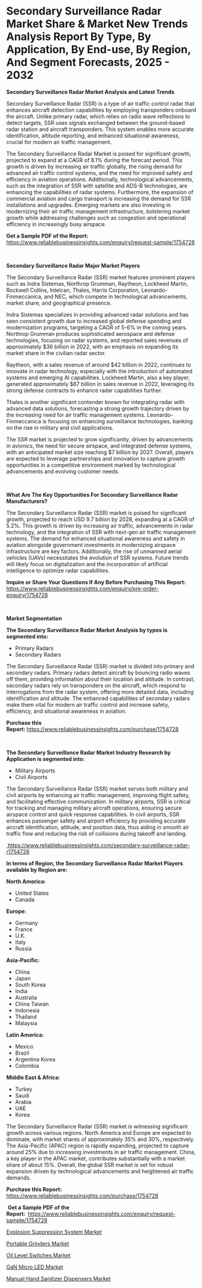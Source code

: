 <p><h1>Secondary Surveillance Radar Market Share & Market New Trends Analysis Report By Type, By Application, By End-use, By Region, And Segment Forecasts, 2025 - 2032</h1></p><p><strong>Secondary Surveillance Radar Market Analysis and Latest Trends</strong></p>
<p><p>Secondary Surveillance Radar (SSR) is a type of air traffic control radar that enhances aircraft detection capabilities by employing transponders onboard the aircraft. Unlike primary radar, which relies on radio wave reflections to detect targets, SSR uses signals exchanged between the ground-based radar station and aircraft transponders. This system enables more accurate identification, altitude reporting, and enhanced situational awareness, crucial for modern air traffic management.</p><p>The Secondary Surveillance Radar Market is poised for significant growth, projected to expand at a CAGR of 8.1% during the forecast period. This growth is driven by increasing air traffic globally, the rising demand for advanced air traffic control systems, and the need for improved safety and efficiency in aviation operations. Additionally, technological advancements, such as the integration of SSR with satellite and ADS-B technologies, are enhancing the capabilities of radar systems. Furthermore, the expansion of commercial aviation and cargo transport is increasing the demand for SSR installations and upgrades. Emerging markets are also investing in modernizing their air traffic management infrastructure, bolstering market growth while addressing challenges such as congestion and operational efficiency in increasingly busy airspace.</p></p>
<p><strong>Get a Sample PDF of the Report:&nbsp;</strong> <a href="https://www.reliablebusinessinsights.com/enquiry/request-sample/1754728?utm_campaign=117&utm_medium=2&utm_source=Github&utm_content=ia&utm_term=10042025&utm_id=secondary-surveillance-radar">https://www.reliablebusinessinsights.com/enquiry/request-sample/1754728</a></p>
<p>&nbsp;</p>
<p><strong>Secondary Surveillance Radar Major Market Players</strong></p>
<p><p>The Secondary Surveillance Radar (SSR) market features prominent players such as Indra Sistemas, Northrop Grumman, Raytheon, Lockheed Martin, Rockwell Collins, Intelcan, Thales, Harris Corporation, Leonardo-Finmeccanica, and NEC, which compete in technological advancements, market share, and geographical presence.</p><p>Indra Sistemas specializes in providing advanced radar solutions and has seen consistent growth due to increased global defense spending and modernization programs, targeting a CAGR of 5-6% in the coming years. Northrop Grumman produces sophisticated aerospace and defense technologies, focusing on radar systems, and reported sales revenues of approximately $36 billion in 2022, with an emphasis on expanding its market share in the civilian radar sector.</p><p>Raytheon, with a sales revenue of around $42 billion in 2022, continues to innovate in radar technology, especially with the introduction of automated systems and emerging AI capabilities. Lockheed Martin, also a key player, generated approximately $67 billion in sales revenue in 2022, leveraging its strong defense contracts to enhance radar capabilities further.</p><p>Thales is another significant contender known for integrating radar with advanced data solutions, forecasting a strong growth trajectory driven by the increasing need for air traffic management systems. Leonardo-Finmeccanica is focusing on enhancing surveillance technologies, banking on the rise in military and civil applications.</p><p>The SSR market is projected to grow significantly, driven by advancements in avionics, the need for secure airspace, and integrated defense systems, with an anticipated market size reaching $7 billion by 2027. Overall, players are expected to leverage partnerships and innovation to capture growth opportunities in a competitive environment marked by technological advancements and evolving customer needs.</p></p>
<p>&nbsp;</p>
<p><strong>What Are The Key Opportunities For Secondary Surveillance Radar Manufacturers?</strong></p>
<p><p>The Secondary Surveillance Radar (SSR) market is poised for significant growth, projected to reach USD 9.7 billion by 2028, expanding at a CAGR of 5.2%. This growth is driven by increasing air traffic, advancements in radar technology, and the integration of SSR with next-gen air traffic management systems. The demand for enhanced situational awareness and safety in aviation alongside government investments in modernizing airspace infrastructure are key factors. Additionally, the rise of unmanned aerial vehicles (UAVs) necessitates the evolution of SSR systems. Future trends will likely focus on digitalization and the incorporation of artificial intelligence to optimize radar capabilities.</p></p>
<p><strong>Inquire or Share Your Questions If Any Before Purchasing This Report:</strong> <a href="https://www.reliablebusinessinsights.com/enquiry/pre-order-enquiry/1754728?utm_campaign=117&utm_medium=2&utm_source=Github&utm_content=ia&utm_term=10042025&utm_id=secondary-surveillance-radar">https://www.reliablebusinessinsights.com/enquiry/pre-order-enquiry/1754728</a></p>
<p>&nbsp;</p>
<p><strong>Market Segmentation</strong></p>
<p><strong>The Secondary Surveillance Radar Market Analysis by types is segmented into:</strong></p>
<p><ul><li>Primary Radars</li><li>Secondary Radars</li></ul></p>
<p><p>The Secondary Surveillance Radar (SSR) market is divided into primary and secondary radars. Primary radars detect aircraft by bouncing radio waves off them, providing information about their location and altitude. In contrast, secondary radars rely on transponders on the aircraft, which respond to interrogations from the radar system, offering more detailed data, including identification and altitude. The enhanced capabilities of secondary radars make them vital for modern air traffic control and increase safety, efficiency, and situational awareness in aviation.</p></p>
<p><strong>Purchase this Report:&nbsp;</strong><a href="https://www.reliablebusinessinsights.com/purchase/1754728?utm_campaign=117&utm_medium=2&utm_source=Github&utm_content=ia&utm_term=10042025&utm_id=secondary-surveillance-radar">https://www.reliablebusinessinsights.com/purchase/1754728</a></p>
<p>&nbsp;</p>
<p><strong>The Secondary Surveillance Radar Market Industry Research by Application is segmented into:</strong></p>
<p><ul><li>Military Airports</li><li>Civil Airports</li></ul></p>
<p><p>The Secondary Surveillance Radar (SSR) market serves both military and civil airports by enhancing air traffic management, improving flight safety, and facilitating effective communication. In military airports, SSR is critical for tracking and managing military aircraft operations, ensuring secure airspace control and quick response capabilities. In civil airports, SSR enhances passenger safety and airport efficiency by providing accurate aircraft identification, altitude, and position data, thus aiding in smooth air traffic flow and reducing the risk of collisions during takeoff and landing.</p></p>
<p><a href="https://www.reliablebusinessinsights.com/secondary-surveillance-radar-r1754728?utm_campaign=117&utm_medium=2&utm_source=Github&utm_content=ia&utm_term=10042025&utm_id=secondary-surveillance-radar">&nbsp;https://www.reliablebusinessinsights.com/secondary-surveillance-radar-r1754728</a></p>
<p><strong>In terms of Region, the Secondary Surveillance Radar Market Players available by Region are:</strong></p>
<p>
    <p> <strong> North America: </strong>
        <ul>
            <li>United States</li>
            <li>Canada</li>
        </ul>
        </p> 
    <p> <strong> Europe: </strong>
        <ul>
            <li>Germany</li>
            <li>France</li>
            <li>U.K.</li>
            <li>Italy</li>
            <li>Russia</li>
        </ul>
        </p> 
    <p> <strong> Asia-Pacific: </strong>
        <ul>
            <li>China</li>
            <li>Japan</li>
            <li>South Korea</li>
            <li>India</li>
            <li>Australia</li>
            <li>China Taiwan</li>
            <li>Indonesia</li>
            <li>Thailand</li>
            <li>Malaysia</li>
        </ul>
        </p> 
    <p> <strong> Latin America: </strong>
        <ul>
            <li>Mexico</li>
            <li>Brazil</li>
            <li>Argentina Korea</li>
            <li>Colombia</li>
        </ul>
        </p> 
    <p> <strong> Middle East & Africa: </strong>
        <ul>
            <li>Turkey</li>
            <li>Saudi</li>
            <li>Arabia</li>
            <li>UAE</li>
            <li>Korea</li>
        </ul>
    </p>
    </p>
<p><p>The Secondary Surveillance Radar (SSR) market is witnessing significant growth across various regions. North America and Europe are expected to dominate, with market shares of approximately 35% and 30%, respectively. The Asia-Pacific (APAC) region is rapidly expanding, projected to capture around 25% due to increasing investments in air traffic management. China, a key player in the APAC market, contributes substantially with a market share of about 15%. Overall, the global SSR market is set for robust expansion driven by technological advancements and heightened air traffic demands.</p></p>
<p><strong>Purchase this Report: </strong><a href="https://www.reliablebusinessinsights.com/purchase/1754728?utm_campaign=117&utm_medium=2&utm_source=Github&utm_content=ia&utm_term=10042025&utm_id=secondary-surveillance-radar">https://www.reliablebusinessinsights.com/purchase/1754728</a></p>
<p>&nbsp;<strong>Get a Sample PDF of the Report:&nbsp;&nbsp;</strong><a href="https://www.reliablebusinessinsights.com/enquiry/request-sample/1754728?utm_campaign=117&utm_medium=2&utm_source=Github&utm_content=ia&utm_term=10042025&utm_id=secondary-surveillance-radar">https://www.reliablebusinessinsights.com/enquiry/request-sample/1754728</a></p>
<p><strong></strong></p>
<p><p><a href="https://github.com/goreabeeran/Market-Research-Report-List-1/blob/main/explosion-suppression-system-market.md?utm_campaign=117&utm_medium=2&utm_source=Github&utm_content=ia&utm_term=10042025&utm_id=secondary-surveillance-radar">Explosion Suppression System Market</a></p><p><a href="https://github.com/prumrupear/Market-Research-Report-List-1/blob/main/portable-grinders-market.md?utm_campaign=117&utm_medium=2&utm_source=Github&utm_content=ia&utm_term=10042025&utm_id=secondary-surveillance-radar">Portable Grinders Market</a></p><p><a href="https://github.com/shapurforouz/Market-Research-Report-List-1/blob/main/oil-level-switches-market.md?utm_campaign=117&utm_medium=2&utm_source=Github&utm_content=ia&utm_term=10042025&utm_id=secondary-surveillance-radar">Oil Level Switches Market</a></p><p><a href="https://github.com/klinzenisaa/Market-Research-Report-List-1/blob/main/gan-micro-led-market.md?utm_campaign=117&utm_medium=2&utm_source=Github&utm_content=ia&utm_term=10042025&utm_id=secondary-surveillance-radar">GaN Micro LED Market</a></p><p><a href="https://github.com/siriyagayo/Market-Research-Report-List-1/blob/main/manual-hand-sanitizer-dispensers-market.md?utm_campaign=117&utm_medium=2&utm_source=Github&utm_content=ia&utm_term=10042025&utm_id=secondary-surveillance-radar">Manual Hand Sanitizer Dispensers Market</a></p></p>